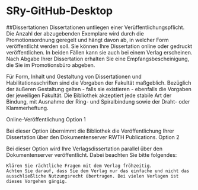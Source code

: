 # SRy-GitHub-Desktop
##Dissertationen
Dissertationen untliegen einer Verüffentlichungspflicht. Die Anzahl der abzugebenden Exemplare wird durch die Promotionsordnung geregelt und hängt davon ab, in welcher Form veröffentlicht werden soll. Sie können Ihre Dissertation online oder gedruckt veröffentlichen. In beiden Fällen kann sie auch bei einem Verlag erscheinen. Nach Abgabe Ihrer Dissertation erhalten Sie eine Empfangsbescheinigung, die Sie im Promotionsbüro abgeben.

Für Form, Inhalt und Gestaltung von Dissertationen und Habilitationsschriften sind die Vorgaben der Fakultät maßgeblich. Bezüglich der äußeren Gestaltung gelten - falls sie existieren - ebenfalls die Vorgaben der jeweiligen Fakultät. Die Bibliothek akzeptiert jede stabile Art der Bindung, mit Ausnahme der Ring- und Spiralbindung sowie der Draht- oder Klammerheftung.

Online-Veröffentlichung
Option 1

Bei dieser Option übernimmt die Bibliothek die Veröffentlichung Ihrer Dissertation über den Dokumentenserver RWTH Publications.
Option 2

Bei dieser Option wird Ihre Verlagsdissertation parallel über den Dokumentenserver veröffentlicht. Dabei beachten Sie bitte folgendes:

    Klären Sie rächtliche Fragen mit dem Verlag fröhzeitig.
    Achten Sie darauf, dass Sie dem Verlag nur das einfache und nicht das ausschließliche Nutzungsrecht übertragen. Bei vielen Verlagen ist dieses Vorgehen gängig.
